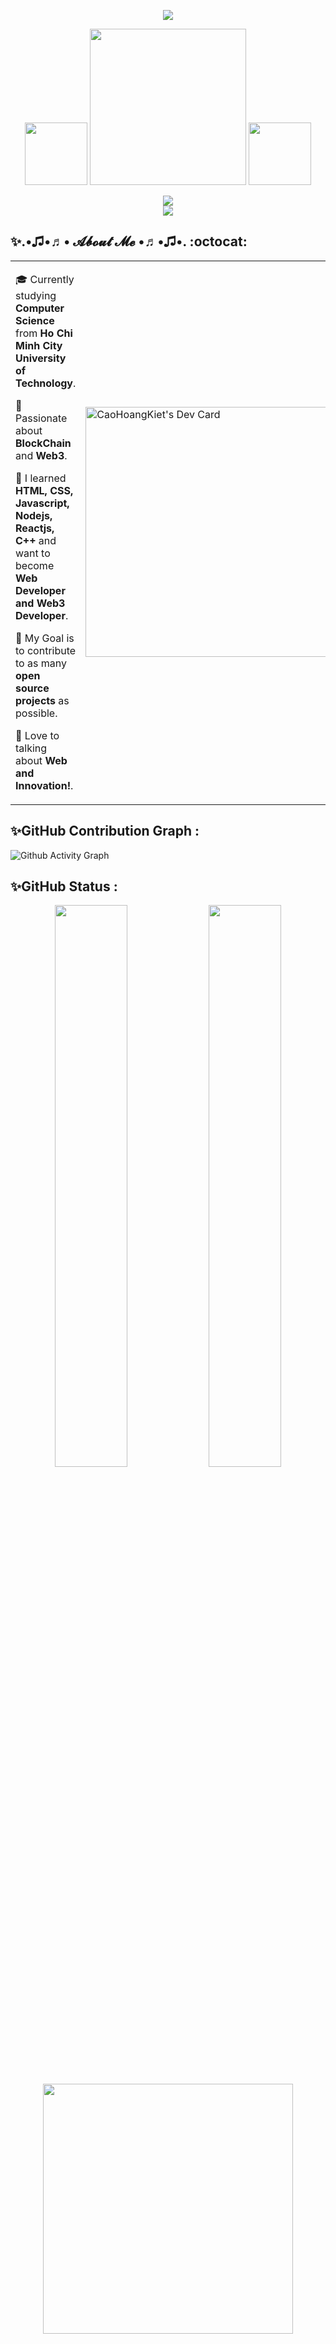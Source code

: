 <body>
<div>
  <div>
    <p align="center">
     <img src="https://capsule-render.vercel.app/api?type=transparent&fontColor=EE64F7&fontStyle=samakaran&text=╰☆☆%20𝓒𝓗𝓚%20☆☆╮&height=130&fontSize=90&animation=fadeIn"/>
    </p>
  </div>

  <div>
     <p align="center">
       <img width="100" src="https://media4.giphy.com/media/eLw1b6BOoLoQJNy6PJ/giphy.gif">
       <img width="250" src = "https://capsule-render.vercel.app/api?type=transparent&fontColor=f2d5d5&fontStyle=samakaran&text=(ɔ◔︣‿◔︣)ɔ%20❤%20%202k2%20%20❤%20(ˆ‿ˆԅ&height=150&fontSize=60&animation=fadeIn&fontAlignY=70"/>
       <img width="100" src="https://media4.giphy.com/media/eLw1b6BOoLoQJNy6PJ/giphy.gif">
     </p>
    <p align="center">
      <img src="https://readme-typing-svg.herokuapp.com?font=Fira+Code&color=39ff14&height=80&lines=Software+Developer;Back-End+Developer&descAlignY=75&descAlign=83.4&center=true&vCenter=true"/><br>
       <img src= 'https://capsule-render.vercel.app/api?type=rect&color=gradient&height=2.5'/>
    </p>
  </div>
</div>

<div>

## ✨.•♫•♬• 𝓐𝓫𝓸𝓾𝓽 𝓜𝓮 •♬•♫•. :octocat:

<table>
  <tr>
    <td valign="center">
      
🎓 Currently studying **Computer Science** from **Ho Chi Minh City University of Technology**.

:muscle: Passionate about **BlockChain** and **Web3**.

🌱 I learned **HTML, CSS, Javascript, Nodejs, Reactjs, C++** and want to become **Web Developer and Web3 Developer**.

🎯 My Goal is to contribute to as many **open source projects** as possible.

🚀 Love to talking about **Web and Innovation!**.

  </td>

  <td>
      <a href="https://app.daily.dev/kietcaohoang"><img src="https://api.daily.dev/devcards/deede1ea79544dcabd8053c94fde5bca.png?r=mua" width="400" alt="CaoHoangKiet's Dev Card"/></a>
    </td>
  </tr>

</table>
</div>

## ✨GitHub Contribution Graph :

![Github Activity Graph](https://github-readme-activity-graph.cyclic.app/graph?username=CaoHoangKiet222&bg_color=14141450&point=f5eb2a&line=0ff2ee&color=ea22f5&radius=5)

## ✨GitHub Status :

<p align="center">
 <img width="48%" src="https://github-readme-stats-git-master-caohoangkiet222.vercel.app/api?username=CaoHoangKiet222&show_icons=true&bg_color=14141450&theme=aura&title_color=DD18DD&count_private=true&custom_title=@kietcaohoang">

 <img  width="48%" src="https://github-readme-streak-stats.herokuapp.com?user=CaoHoangKiet222&theme=shades-of-purple&date_format=M%20j%5B%2C%20Y%5D&background=14141450&ring=1DCBDD&fire=DDDC3E&sideNums=1DDDC3&currStreakNum=D01BDD&currStreakLabel=DD18DD" />
</p>

<p align="center">
 <!-- <img width="200px"src="https://i.dlpng.com/static/png/7039439_preview.png"> -->
 <img width="400px" src="https://github-readme-stats-git-master-caohoangkiet222.vercel.app/api/top-langs/?username=CaoHoangKiet222&bg_color=14141450&hide=java,tex,c&layout=compact&theme=radical&custom_title=Languages&title_color=39ff14" /> 
 <!-- <img width="200px"src="https://i.dlpng.com/static/png/7039439_preview.png"> -->
</p>
</body>
